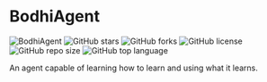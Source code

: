 # BodhiAgent
![BodhiAgent](https://img.shields.io/badge/BodhiAgent-8A2BE2)
![GitHub stars](https://img.shields.io/github/stars/Hytn/BodhiAgent?style=social)
![GitHub forks](https://img.shields.io/github/forks/Hytn/BodhiAgent?style=social)
![GitHub license](https://img.shields.io/github/license/Hytn/BodhiAgent)
![GitHub repo size](https://img.shields.io/github/repo-size/Hytn/BodhiAgent)
![GitHub top language](https://img.shields.io/github/languages/top/Hytn/BodhiAgent)
<!-- [![BodhiAgent Logo](./figs/meditation.png)](https://github.com/Hytn/BodhiAgent) -->

An agent capable of learning how to learn and using what it learns.

